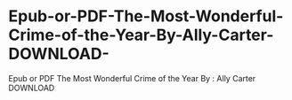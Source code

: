 # Epub-or-PDF-The-Most-Wonderful-Crime-of-the-Year-By-Ally-Carter-DOWNLOAD-
Epub or PDF The Most Wonderful Crime of the Year By : Ally Carter DOWNLOAD 
